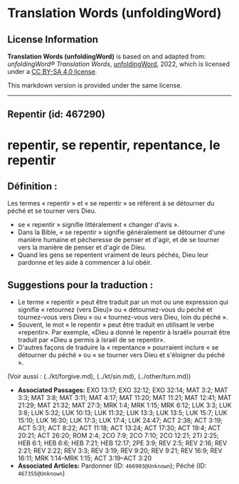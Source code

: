 # Translation Words (unfoldingWord)

## License Information

**Translation Words (unfoldingWord)** is based on and adapted from: _unfoldingWord® Translation Words_, [unfoldingWord](https://unfoldingword.org/utw), 2022, which is licensed under a [CC BY-SA 4.0 license](https://creativecommons.org/licenses/by-sa/4.0/legalcode.en).

This markdown version is provided under the same license.



--------------------------------

## Repentir (id: 467290)

repentir, se repentir, repentance, le repentir
==============================================

Définition :
------------

Les termes « repentir » et « se repentir » se réfèrent à se détourner du péché et se tourner vers Dieu.

* se « repentir » signifie littéralement « changer d'avis ».
* Dans la Bible, « se repentir » signifie généralement se détourner d'une manière humaine et pécheresse de penser et d'agir, et de se tourner vers la manière de penser et d'agir de Dieu.
* Quand les gens se repentent vraiment de leurs péchés, Dieu leur pardonne et les aide à commencer à lui obéir.

Suggestions pour la traduction :
--------------------------------

* Le terme « repentir » peut être traduit par un mot ou une expression qui signifie « retournez (vers Dieu)» ou « détournez\-vous du péché et tournez\-vous vers Dieu » ou « tournez\-vous vers Dieu, loin du péché ».
* Souvent, le mot « le repentir » peut être traduit en utilisant le verbe «repentir». Par exemple, «Dieu a donné le repentir à Israël» pourrait être traduit par «Dieu a permis à Israël de se repentir».
* D'autres façons de traduire la « repentance » pourraient inclure « se détourner du péché » ou « se tourner vers Dieu et s'éloigner du péché ».

(Voir aussi : (../kt/forgive.md), (../kt/sin.md), (../other/turn.md))

* **Associated Passages:** EXO 13:17; EXO 32:12; EXO 32:14; MAT 3:2; MAT 3:3; MAT 3:8; MAT 3:11; MAT 4:17; MAT 11:20; MAT 11:21; MAT 12:41; MAT 21:29; MAT 21:32; MAT 27:3; MRK 1:4; MRK 1:15; MRK 6:12; LUK 3:3; LUK 3:8; LUK 5:32; LUK 10:13; LUK 11:32; LUK 13:3; LUK 13:5; LUK 15:7; LUK 15:10; LUK 16:30; LUK 17:3; LUK 17:4; LUK 24:47; ACT 2:38; ACT 3:19; ACT 5:31; ACT 8:22; ACT 11:18; ACT 13:24; ACT 17:30; ACT 19:4; ACT 20:21; ACT 26:20; ROM 2:4; 2CO 7:9; 2CO 7:10; 2CO 12:21; 2TI 2:25; HEB 6:1; HEB 6:6; HEB 7:21; HEB 12:17; 2PE 3:9; REV 2:5; REV 2:16; REV 2:21; REV 2:22; REV 3:3; REV 3:19; REV 9:20; REV 9:21; REV 16:9; REV 16:11; MRK 1:14–MRK 1:15; ACT 3:19–ACT 3:20
* **Associated Articles:** Pardonner (ID: `466903@Unknown`); Péché (ID: `467355@Unknown`)

